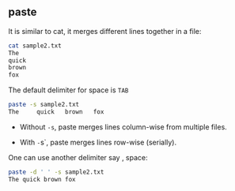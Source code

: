 ## paste

It is similar to cat, it merges different lines together in a file:

```bash
cat sample2.txt
The
quick
brown
fox
```

The default delimiter for space is `TAB`

```BASH
paste -s sample2.txt
The     quick   brown   fox
```


- Without `-s`, paste merges lines column-wise from multiple files.

- With `-`s`, paste merges lines row-wise (serially).

One can use another delimiter say , space:

```BASH
paste -d ' ' -s sample2.txt
The quick brown fox
```
